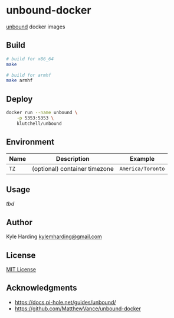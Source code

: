 # unbound-docker

[unbound](https://www.nlnetlabs.nl/projects/unbound/about/) docker images

## Build

```bash
# build for x86_64
make

# build for armhf
make armhf
```

## Deploy

```bash
docker run --name unbound \
    -p 5353:5353 \
    klutchell/unbound
```

## Environment

|Name|Description|Example|
|---|---|---|
|`TZ`|(optional) container timezone|`America/Toronto`|

## Usage

_tbd_

## Author

Kyle Harding <kylemharding@gmail.com>

## License

[MIT License](./LICENSE)

## Acknowledgments

* https://docs.pi-hole.net/guides/unbound/
* https://github.com/MatthewVance/unbound-docker